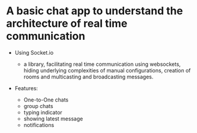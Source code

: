 
# A basic chat app to understand the architecture of real time communication
 - Using Socket.io
    - a library, facilitating real time communication using websockets, hiding underlying complexities of manual configurations, creation of rooms and multicasting and broadcasting messages. 

 - Features: 
    - One-to-One chats
    - group chats
    - typing indicator
    - showing latest message
    - notifications